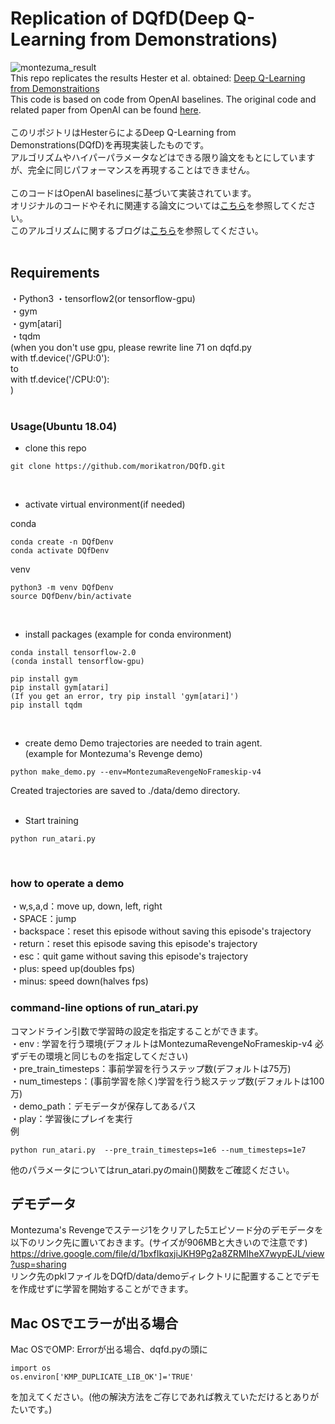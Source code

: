 # Replication of DQfD(Deep Q-Learning from Demonstrations)
![montezuma_result](https://github.com/morikatron/DQfD/blob/master/assets/montezuma.gif "montezuma_result")  
This repo replicates the results Hester et al. obtained:
[Deep Q-Learning from Demonstraitions](https://arxiv.org/abs/1704.03732 "Deep Q-Learning from Demonstraitions")  
This code is based on code from OpenAI baselines. The original code and related paper from OpenAI can be found [here](https://github.com/openai/baselines "here").  
<br/>
このリポジトリはHesterらによるDeep Q-Learning from Demonstrations(DQfD)を再現実装したものです。  
アルゴリズムやハイパーパラメータなどはできる限り論文をもとにしていますが、完全に同じパフォーマンスを再現することはできません。  
<br/>
このコードはOpenAI baselinesに基づいて実装されています。  
オリジナルのコードやそれに関連する論文については[こちら](https://github.com/openai/baselines "こちら")を参照してください。  
このアルゴリズムに関するブログは[こちら](https://tech.morikatron.ai/entry/2020/04/15/100000)を参照してください。  
<br/>
## Requirements
・Python3
・tensorflow2(or tensorflow-gpu)  
・gym  
・gym[atari]  
・tqdm  
(when you don't use gpu, please rewrite line 71 on dqfd.py  
with tf.device('/GPU:0'):  
to  
with tf.device('/CPU:0'):  
)  
<br/>
### Usage(Ubuntu 18.04)
 - clone this repo
```python:
git clone https://github.com/morikatron/DQfD.git
```
<br/>

 - activate virtual environment(if needed)  
 
conda  
```python:
conda create -n DQfDenv
conda activate DQfDenv
```
venv
```python:
python3 -m venv DQfDenv
source DQfDenv/bin/activate
```
<br/>

 - install packages
(example for conda environment)
```python:
conda install tensorflow-2.0
(conda install tensorflow-gpu)

pip install gym
pip install gym[atari]
(If you get an error, try pip install 'gym[atari]')
pip install tqdm
```
<br/>

 - create demo
Demo trajectories are needed to train agent.  
(example for Montezuma's Revenge demo)
```python:
python make_demo.py --env=MontezumaRevengeNoFrameskip-v4
```
Created trajectories are saved to ./data/demo directory.  
<br/>

 - Start training
```python:
python run_atari.py
```
<br/>

### how to operate a demo
・w,s,a,d：move up, down, left, right  
・SPACE：jump  
・backspace：reset this episode without saving this episode's trajectory  
・return：reset this episode saving this episode's trajectory  
・esc：quit game without saving this episode's trajectory  
・plus: speed up(doubles fps)  
・minus: speed down(halves fps)
<br/>

### command-line options of run_atari.py  
コマンドライン引数で学習時の設定を指定することができます。  
・env : 学習を行う環境(デフォルトはMontezumaRevengeNoFrameskip-v4 必ずデモの環境と同じものを指定してください)  
・pre_train_timesteps：事前学習を行うステップ数(デフォルトは75万)  
・num_timesteps：(事前学習を除く)学習を行う総ステップ数(デフォルトは100万)  
・demo_path：デモデータが保存してあるパス  
・play：学習後にプレイを実行  
例
```python:
python run_atari.py  --pre_train_timesteps=1e6 --num_timesteps=1e7 
```
他のパラメータについてはrun_atari.pyのmain()関数をご確認ください。

## デモデータ
Montezuma's Revengeでステージ1をクリアした5エピソード分のデモデータを以下のリンク先に置いておきます。(サイズが906MBと大きいので注意です)  
https://drive.google.com/file/d/1bxfIkqxjiJKH9Pg2a8ZRMIheX7wypEJL/view?usp=sharing  
リンク先のpklファイルをDQfD/data/demoディレクトリに配置することでデモを作成せずに学習を開始することができます。

## Mac OSでエラーが出る場合
Mac OSでOMP: Errorが出る場合、dqfd.pyの頭に  
```python:
import os
os.environ['KMP_DUPLICATE_LIB_OK']='TRUE'
```
を加えてください。(他の解決方法をご存じであれば教えていただけるとありがたいです。)
